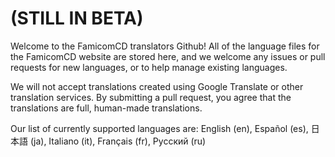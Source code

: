# (STILL IN BETA)

Welcome to the FamicomCD translators Github! All of the language files for the FamicomCD website are stored here, and we welcome any issues or pull requests for new languages, or to help manage existing languages.

We will not accept translations created using Google Translate or other translation services. By submitting a pull request, you agree that the translations are full, human-made translations. 

Our list of currently supported languages are:
English (en), Español (es), 日本語 (ja), Italiano (it), Français (fr), Русский (ru)
